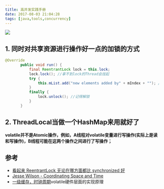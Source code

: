 ```yaml
---
title: 高并发实践手册
date: 2017-08-03 21:04:28
tags: [java,tools,concurrency]
---
```


![](http://odzl05jxx.bkt.clouddn.com/image/blog/be3c80a11edfd0fdb75d098550ed2c8e.jpg)
<!--more-->


## 1. 同时对共享资源进行操作好一点的加锁的方式

```java
@Override
       public void run() {
           final ReentrantLock lock = this.lock;
           lock.lock(); //拿不到lock的Thread会挂起
           try {
               this.mList.add("new elements added by" + mIndex + ""); //对共享资源的操作放这里
           }
           finally {
               lock.unlock(); //记得解锁
           }
       }
```


## 2. ThreadLocal当做一个HashMap来用就好了

**volatile并不是Atomic操作，例如，A线程对volatile变量进行写操作(实际上是读和写操作)，B线程可能在这两个操作之间进行了写操作；**





## 参考
- [看起来 ReentrantLock 无论在哪方面都比 synchronized 好](http://blog.csdn.net/fw0124/article/details/6672522)
- [Jesse Wilson - Coordinating Space and Time](https://www.youtube.com/watch?v=yS0Nc-L1Uuk)
- [一级缓存，时钟周期](http://www.cnblogs.com/xrq730/p/7048693.html)volatile硬件层面的实现原理
